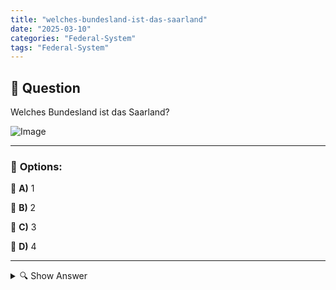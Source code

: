 ```yaml
---
title: "welches-bundesland-ist-das-saarland"
date: "2025-03-10"
categories: "Federal-System"
tags: "Federal-System"
---
```


## 📌 **Question**

Welches Bundesland ist das Saarland?

![Image](https://www.einbuergerungstest-online.de/img/fragen/418.png)

---

### 📝 **Options:**

🔘 **A)** 1

🔘 **B)** 2

🔘 **C)** 3

🔘 **D)** 4

---

<details>
  <summary>🔍 Show Answer</summary>

  <p>
💡  <b>Correct Answer:</b>  b
  </p>
  <p>
    📖<b>Explanation:</b>
    Das Saarland ist eines der 16 Bundesländer Deutschlands und liegt im Südwesten des Landes. Es grenzt an Frankreich und Luxemburg, was kulturelle Einflüsse aus diesen Nachbarländern mit sich bringt. Mit einer Fläche von etwa 2.570 km² ist es nach Bremen das kleinste Flächenland Deutschlands. Die Hauptstadt des Saarlands ist Saarbrücken. Das Bundesland ist bekannt für seine Industriegeschichte, insbesondere in der Stahl- und Automobilproduktion. In geografischen oder administrativen Listen werden die Bundesländer oft nummeriert, was in der Frage mit den Antwortmöglichkeiten a: 1 bis d: 4 gemeint sein könnte.
  </p>
</details>
